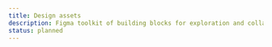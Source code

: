 ```yaml
---
title: Design assets 
description: Figma toolkit of building blocks for exploration and collaboration.
status: planned
---
```

